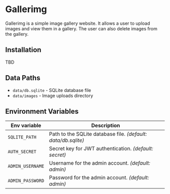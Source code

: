 # Gallerimg

Gallerimg is a simple image gallery website. It allows a user to upload images and view them in a gallery. The user can also delete images from the gallery.

## Installation

TBD

## Data Paths

- `data/db.sqlite` - SQLite database file
- `data/images` - Image uploads directory

## Environment Variables

| Env variable     | Description                                                   |
| ---------------- | ------------------------------------------------------------- |
| `SQLITE_PATH`    | Path to the SQLite database file. _(default: data/db.sqlite)_ |
| `AUTH_SECRET`    | Secret key for JWT authentication. _(default: secret)_        |
| `ADMIN_USERNAME` | Username for the admin account. _(default: admin)_            |
| `ADMIN_PASSWORD` | Password for the admin account. _(default: admin)_            |



